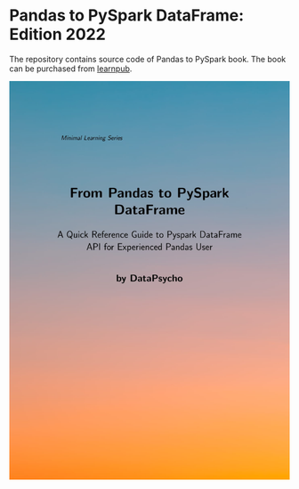 # Pandas to PySpark DataFrame: Edition 2022

The repository contains source code of Pandas to PySpark book. The book can be purchased from [learnpub](https://leanpub.com/pandas-to-pyspark).

![](images/pandas-to-pyspark-cover.jpg)